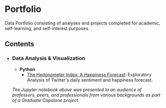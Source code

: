 # Portfolio
Data Portfolio consisting of analyses and projects completed for academic, self-learning, and self-interest purposes. 

## Contents

- ### Data Analysis & Visualization
                    
	- __Python__
		- [The Hedonometer Index: A Happiness Forecast](https://github.com/mdreck/mdreck.github.io/blob/master/hedonometer_index/Hedonometer_Index.ipynb): Exploratory Analysis of Twitter's daily sentiment and happiness forecast. 

	_The Jupyter notebook above was presented to an audience of professors, peers, and professionals from various backgrounds as part of a Graduate Capstone project._
